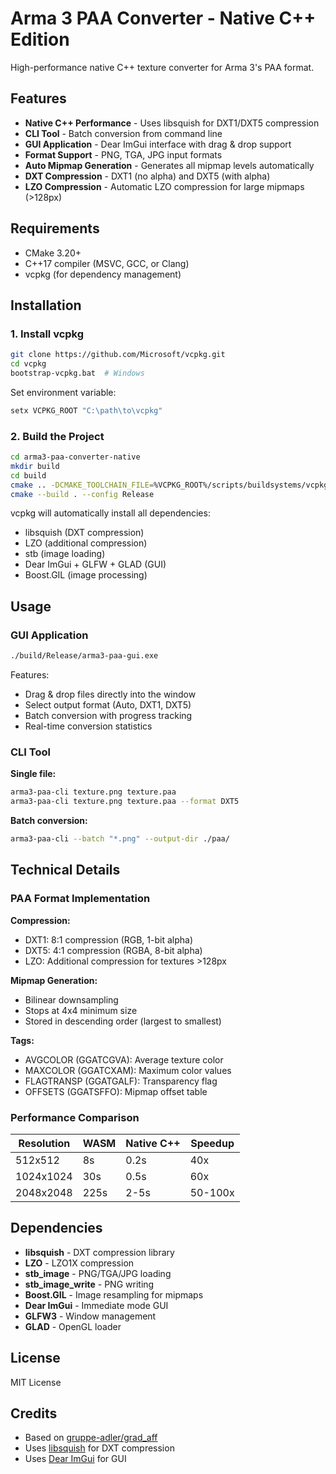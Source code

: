 # Arma 3 PAA Converter - Native C++ Edition

High-performance native C++ texture converter for Arma 3's PAA format.

## Features

- **Native C++ Performance** - Uses libsquish for DXT1/DXT5 compression
- **CLI Tool** - Batch conversion from command line
- **GUI Application** - Dear ImGui interface with drag & drop support
- **Format Support** - PNG, TGA, JPG input formats
- **Auto Mipmap Generation** - Generates all mipmap levels automatically
- **DXT Compression** - DXT1 (no alpha) and DXT5 (with alpha)
- **LZO Compression** - Automatic LZO compression for large mipmaps (>128px)

## Requirements

- CMake 3.20+
- C++17 compiler (MSVC, GCC, or Clang)
- vcpkg (for dependency management)

## Installation

### 1. Install vcpkg

```bash
git clone https://github.com/Microsoft/vcpkg.git
cd vcpkg
bootstrap-vcpkg.bat  # Windows
```

Set environment variable:
```bash
setx VCPKG_ROOT "C:\path\to\vcpkg"
```

### 2. Build the Project

```bash
cd arma3-paa-converter-native
mkdir build
cd build
cmake .. -DCMAKE_TOOLCHAIN_FILE=%VCPKG_ROOT%/scripts/buildsystems/vcpkg.cmake
cmake --build . --config Release
```

vcpkg will automatically install all dependencies:
- libsquish (DXT compression)
- LZO (additional compression)
- stb (image loading)
- Dear ImGui + GLFW + GLAD (GUI)
- Boost.GIL (image processing)

## Usage

### GUI Application

```bash
./build/Release/arma3-paa-gui.exe
```

Features:
- Drag & drop files directly into the window
- Select output format (Auto, DXT1, DXT5)
- Batch conversion with progress tracking
- Real-time conversion statistics

### CLI Tool

**Single file:**
```bash
arma3-paa-cli texture.png texture.paa
arma3-paa-cli texture.png texture.paa --format DXT5
```

**Batch conversion:**
```bash
arma3-paa-cli --batch "*.png" --output-dir ./paa/
```

## Technical Details

### PAA Format Implementation

**Compression:**
- DXT1: 8:1 compression (RGB, 1-bit alpha)
- DXT5: 4:1 compression (RGBA, 8-bit alpha)
- LZO: Additional compression for textures >128px

**Mipmap Generation:**
- Bilinear downsampling
- Stops at 4x4 minimum size
- Stored in descending order (largest to smallest)

**Tags:**
- AVGCOLOR (GGATCGVA): Average texture color
- MAXCOLOR (GGATCXAM): Maximum color values
- FLAGTRANSP (GGATGALF): Transparency flag
- OFFSETS (GGATSFFO): Mipmap offset table

### Performance Comparison

| Resolution | WASM | Native C++ | Speedup |
|------------|------|------------|---------|
| 512x512    | 8s   | 0.2s       | 40x     |
| 1024x1024  | 30s  | 0.5s       | 60x     |
| 2048x2048  | 225s | 2-5s       | 50-100x |

## Dependencies

- **libsquish** - DXT compression library
- **LZO** - LZO1X compression
- **stb_image** - PNG/TGA/JPG loading
- **stb_image_write** - PNG writing
- **Boost.GIL** - Image resampling for mipmaps
- **Dear ImGui** - Immediate mode GUI
- **GLFW3** - Window management
- **GLAD** - OpenGL loader

## License

MIT License

## Credits

- Based on [gruppe-adler/grad_aff](https://github.com/gruppe-adler/grad_aff)
- Uses [libsquish](https://github.com/svn2github/libsquish) for DXT compression
- Uses [Dear ImGui](https://github.com/ocornut/imgui) for GUI
